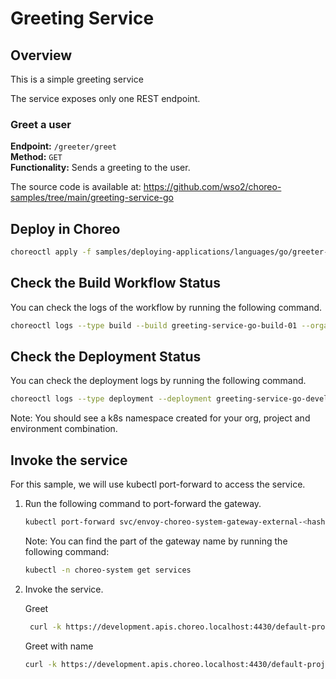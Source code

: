 # Greeting Service

## Overview
This is a simple greeting service

The service exposes only one REST endpoint.

### Greet a user
**Endpoint:** `/greeter/greet`  
**Method:** `GET`  
**Functionality:** Sends a greeting to the user.

The source code is available at:
https://github.com/wso2/choreo-samples/tree/main/greeting-service-go

## Deploy in Choreo

```bash
choreoctl apply -f samples/deploying-applications/languages/go/greeter-service.yaml
``` 

## Check the Build Workflow Status
You can check the logs of the workflow by running the following command.

```bash
choreoctl logs --type build --build greeting-service-go-build-01 --organization default-org --project default-project --component greeting-service-go
```

## Check the Deployment Status
You can check the deployment logs by running the following command.

```bash
choreoctl logs --type deployment --deployment greeting-service-go-development-deployment-01 --organization default-org --project default-project --component greeting-service-go
```

Note: You should see a k8s namespace created for your org, project and environment combination.

## Invoke the service
For this sample, we will use kubectl port-forward to access the service.

1. Run the following command to port-forward the gateway.

    ```bash
    kubectl port-forward svc/envoy-choreo-system-gateway-external-<hash> -n choreo-system 4430:443
    ```

   Note: You can find the <hash> part of the gateway name by running the following command:
    ```bash
    kubectl -n choreo-system get services
   ```
   
2. Invoke the service.

   Greet
   ```bash
    curl -k https://development.apis.choreo.localhost:4430/default-project/greeting-service-go/greeter/greet
   ```
   
   Greet with name
   ```bash
   curl -k https://development.apis.choreo.localhost:4430/default-project/greeting-service-go/greeter/greet?name="Alice"
   ```
   